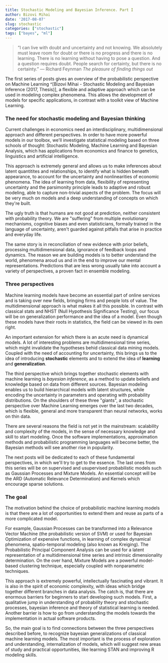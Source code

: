 ```yaml
---
title: Stochastic Modeling and Bayesian Inference. Part I
author: Bizovi Mihai
date: '2017-08-07'
slug: stochastic
categories: ["stochastic"]
tags: ["bayes", "ml"]
---
```


> ”I can live with doubt and uncertainty and not knowing. We absolutely must leave room for doubt or there is no progress and there is no learning. There is no learning without having to pose a question. And a question requires doubt. People search for certainty, but there is no certainty.”
— Richard Feynman *The pleasure of finding things out*


The first series of posts gives an overview of the probabilistic perspective on Machine Learning ^[Bizovi Mihai - Stochastic Modeling and Bayesian Inference (2017, Thesis)], a flexible and adaptive approach which can be used in modeling complex phenomena. This allows the development of models for specific applications, in contrast with a toolkit view of Machine Learning. 


### The need for stochastic modeling and Bayesian thinking

Current challenges in economics need an interdisciplinary, multidimensional approach and different perspectives. In order to have more powerful models in our toolbox, we'll investigate statistical modeling based on three schools of thought: Stochastic Modeling, Machine Learning and Bayesian Analysis, which has applications from economics and finance to genetics, linguistics and artificial intelligence.


This approach is extremely general and allows us to make inferences about latent quantitites and relationships, to identify what is hidden beneath appearance, to account for the uncertainty and nonlinearities of economic phenomena. The idea of learning from data, flexibility of representing uncertainty and the parsimonity principle leads to adaptive and robust modeling, able to capture non-trivial aspects of the problem. The focus will be very much on models and a deep understanding of concepts on which they're built.



The ugly truth is that humans are not good at prediction, neither consistent with probability theory. We are "suffering" from multiple evolutionary mechanisms, cognitive biases and even statisticians, formally trained in the language of uncertainty, aren't guarded against pitfalls that arise in practice and everyday life.

The same story is in reconciliation of new evidence with prior beliefs, processing multidimensional data, ignorance of feedback loops and dynamics. The reason we are building models is to better understand the world, phenomena aroud us and in the end to improve our mental representations. Predictions that are less wrong usually take into account a variety of perspectives, a proven fact in ensemble modeling.

### Three perspectives

Machine learning models have become an essential part of online services and is taking over new fields, bringing firms and people lots of value. The multidimensional approach is what makes it all this possible. In contrast with classical stats and NHST (Null Hypothesis Significance Testing), our focus will be on generalization performance and the idea of a model. Even though these models have their roots in statistics, the field can be viewed in its own right.

An important extension for which there is an acute need is dynamical models. A lot of interesting problems are multidimensional time series, which might invalidate the hypotheses behid classical data mining models. Coupled with the need of accounting for uncertainty, this brings us to the idea of introducing **stochastic** elements and to extend the idea of **learning** and **generalization**.

The third perspective which brings together stochastic elements with machine learning is *bayesian inference*, as a method to update beliefs and knowledge based on data from different sources. Bayesian modeling enables us to build hierarchical models with latent structures, while encoding the uncertainty in parameters and operating with probability distributions. On the shoulders of these three "giants", a stochastic perspective over Machine Learning emerges over the last two decades, which is flexible, general and more transparent than neural networks, works on thin data. 

There are several reasons the field is not yet in the mainstream: scalability and complexity of the models, in the sense of necessary knowledge and skill to start modeling. Once the software implementations, approximation methods and probabilistic programming languages will become better, the Bayesian methods will see another rise in popularity.


The next posts will be dedicated to each of these fundamental perspectives, in which we'll try to get to the essence. The last ones from this series will be on supervised and usupervised probabilistic models such as Gaussian Processes and Mixture Models. An essential concept will be the ARD (Automatic Relevance Determination) and Kernels which encourage sparse solutions.


### The goal

The motivation behind the choice of probabilistic machine learning models is that there are a lot of opportunities to extend them and reuse as parts of a more complicated model.

For example, Gaussian Processes can be transformed into a Relevance Vector Machine (the probabilistic version of SVM) or used for Bayesian Optimization of expensive functions, in learning of complex dynamical phenomena, spatio-temporal modeling (also known as Kreiging). The Probabilistic Principal Component Analysis can be used for a latent representation of a multidimensional time series and intrinsic dimensionality determination. On the over hand, Mixture Models are a powerful model-based clustering technique, especially coupled with nonparametric techniques.

This approach is extremely powerful, intellectually fascinating and vibrant. It is also in the spirit of economic complexity, with ideas which bridge together different branches in data analysis. The catch is, that there are enormous barriers for beginners to start developing such models. First, a qualitative jump in understanding of probability theory and stochastic processes, bayesian inference and theory of statistical learning is needed. Another barrier is how to go from understanding the models towards the implementation in actual software products. 

So, the main goal is to find connections between the three perspectives described before, to recognize bayesian generalizations of classical machine learning models. The most important is the process of exploration and understanding, internalization of models, which will suggest new areas of study and practical opportunities, like learning STAN and improving R modeling skills. 







